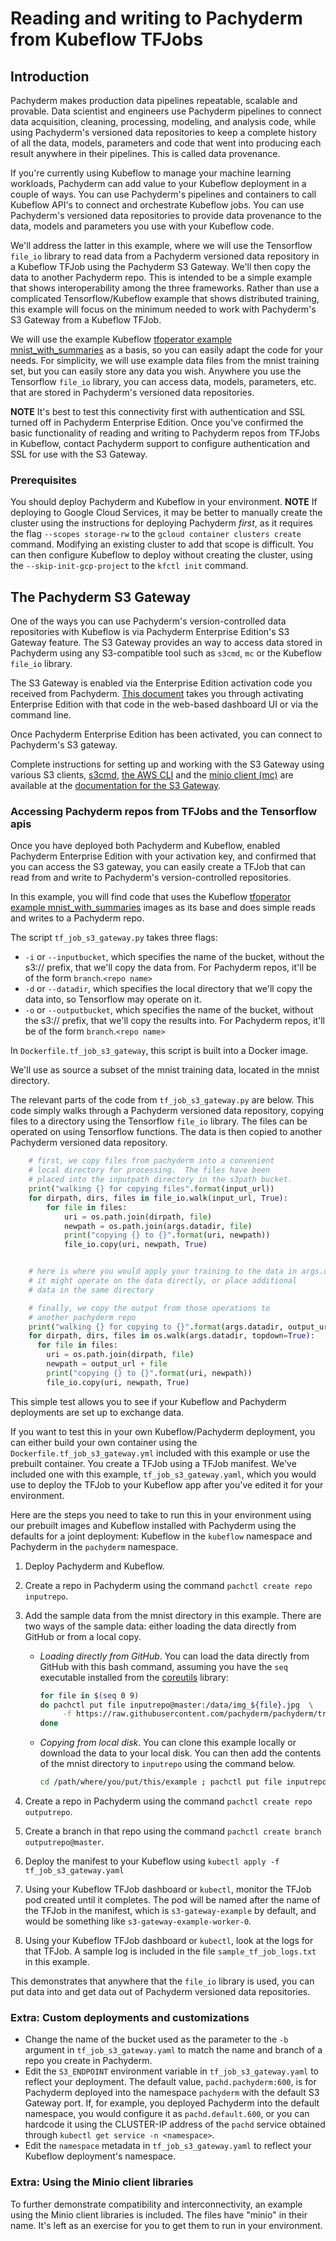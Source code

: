 #  Reading and writing to Pachyderm from Kubeflow TFJobs

## Introduction

Pachyderm makes production data pipelines repeatable, scalable and provable.
Data scientist and engineers use Pachyderm pipelines to connect data acquisition, cleaning, processing, modeling, and analysis code,
while using Pachyderm's versioned data repositories to keep a complete history of all the data, models, parameters and code
that went into producing each result anywhere in their pipelines. 
This is called data provenance.

If you're currently using Kubeflow to manage your machine learning workloads,
Pachyderm can add value to your Kubeflow deployment in a couple of ways.
You can use Pachyderm's pipelines and containers to call Kubeflow API's to connect and orchestrate Kubeflow jobs.
You can use Pachyderm's versioned data repositories to provide data provenance to the data, models and parameters you use with your Kubeflow code.

We'll address the latter in this example,
where we will use the Tensorflow `file_io` library
to read data from a Pachyderm versioned data repository
in a Kubeflow TFJob
using the Pachyderm S3 Gateway.
We'll then copy the data to another Pachyderm repo.
This is intended to be a simple example
that shows interoperability among the three frameworks.
Rather than use a complicated Tensorflow/Kubeflow example that shows distributed training,
this example will focus on the minimum needed to work with Pachyderm's S3 Gateway from a Kubeflow TFJob.

We will use the example Kubeflow [tfoperator example mnist_with_summaries](https://github.com/kubeflow/tf-operator/tree/master/examples/v1beta2/mnist_with_summaries) as a basis, so you can easily adapt the code for your needs.
For simplicity, we will use example data files from the mnist training set,
but you can easily store any data you wish.
Anywhere you use the Tensorflow `file_io` library,
you can access data, models, parameters, etc. that are stored in Pachyderm's versioned data repositories.

**NOTE**
It's best to test this connectivity first with authentication and SSL turned off in Pachyderm Enterprise Edition.
Once you've confirmed the basic functionality of reading and writing to Pachyderm repos from TFJobs in Kubeflow,
contact Pachyderm support to configure authentication and SSL for use with the S3 Gateway.

### Prerequisites

You should deploy Pachyderm and Kubeflow in your environment.
**NOTE**
If deploying to Google Cloud Services, it may be better to manually create the cluster using the instructions for deploying Pachyderm *first*, 
as it requires the flag `--scopes storage-rw` to the `gcloud container clusters create` command.
Modifying an existing cluster to add that scope is difficult. 
You can then configure Kubeflow to deploy without creating the cluster,
using the `--skip-init-gcp-project` to the `kfctl init` command.


## The Pachyderm S3 Gateway

One of the ways you can use Pachyderm's version-controlled data repositories with Kubeflow is via Pachyderm Enterprise Edition's S3 Gateway feature.
The S3 Gateway provides an way to access data stored in Pachyderm using any S3-compatible tool such as `s3cmd`, `mc` or the Kubeflow `file_io` library.

The S3 Gateway is enabled via the Enterprise Edition activation code
you received from Pachyderm.
[This document](https://docs.pachyderm.com/latest/enterprise/deployment/) takes you through activating Enterprise Edition
with that code 
in the web-based dashboard UI or 
via the command line.

Once Pachyderm Enterprise Edition has been activated, 
you can connect to Pachyderm's S3 gateway.

Complete instructions for setting up and working with the S3 Gateway using various S3 clients, 
[s3cmd](https://github.com/s3tools/s3cmd),
[the AWS CLI](https://aws.amazon.com/cli/) and
the [minio client (mc)](https://github.com/minio/mc) are available
at the [documentation for the S3 Gateway](https://docs.pachyderm.com/latest/enterprise/s3gateway/).

### Accessing Pachyderm repos from TFJobs and the Tensorflow apis

Once you have deployed both Pachyderm and Kubeflow,
enabled Pachyderm Enterprise Edition with your activation key,
and confirmed that you can access the S3 gateway,
you can easily create a TFJob
that can read from and write to Pachyderm's version-controlled repositories.

In this example, 
you will find code that uses the Kubeflow [tfoperator example mnist_with_summaries](https://github.com/kubeflow/tf-operator/tree/master/examples/v1beta2/mnist_with_summaries) images as its base and
does simple reads and writes to a Pachyderm repo.

The script `tf_job_s3_gateway.py` takes three flags:
* `-i` or `--inputbucket`, 
  which specifies the name of the bucket, 
  without the s3:// prefix, 
  that we'll copy the data from.
  For Pachyderm repos, 
  it'll be of the form `branch`.`<repo name>`
* `-d` or `--datadir`,
  which specifies the local directory that we'll copy the data into,
  so Tensorflow may operate on it.
* `-o` or `--outputbucket`,
  which specifies the name of the bucket, 
  without the s3:// prefix, 
  that we'll copy the results into. 
  For Pachyderm repos, 
  it'll be of the form `branch`.`<repo name>`

In `Dockerfile.tf_job_s3_gateway`, 
this script is built into a Docker image.

We'll use as source a subset of the mnist training data,
located in the mnist directory.

The relevant parts of the code from  `tf_job_s3_gateway.py` are below.
This code simply walks through a Pachyderm versioned data repository,
copying files to a directory using the Tensorflow `file_io` library.
The files can be operated on using Tensorflow functions.
The data is then copied to another Pachyderm versioned data repository.

```python
    # first, we copy files from pachyderm into a convenient
    # local directory for processing.  The files have been
    # placed into the inputpath directory in the s3path bucket.
    print("walking {} for copying files".format(input_url))
    for dirpath, dirs, files in file_io.walk(input_url, True):
        for file in files:
            uri = os.path.join(dirpath, file)
            newpath = os.path.join(args.datadir, file)
            print("copying {} to {}".format(uri, newpath))
            file_io.copy(uri, newpath, True)


    # here is where you would apply your training to the data in args.datadir
    # it might operate on the data directly, or place additional
    # data in the same directory

    # finally, we copy the output from those operations to
    # another pachyderm repo
    print("walking {} for copying to {}".format(args.datadir, output_url))
    for dirpath, dirs, files in os.walk(args.datadir, topdown=True):   
      for file in files:
        uri = os.path.join(dirpath, file)
        newpath = output_url + file
        print("copying {} to {}".format(uri, newpath))
        file_io.copy(uri, newpath, True)
```
This simple test allows you to see if your Kubeflow and Pachyderm deployments are set up to exchange data.

If you want to test this in your own Kubeflow/Pachyderm deployment, 
you can either build your own container using the `Dockerfile.tf_job_s3_gateway.yml` included with this example or
use the prebuilt container.
You create a TFJob using a TFJob manifest.
We've included one with this example, 
`tf_job_s3_gateway.yaml`, 
which you would use to deploy the TFJob to your Kubeflow app
after you've edited it for your environment.

Here are the steps you need to take to run this in your environment using our prebuilt images and
Kubeflow installed with Pachyderm using the defaults for a joint deployment: 
Kubeflow in the `kubeflow` namespace and Pachyderm in the `pachyderm` namespace.

1. Deploy Pachyderm and Kubeflow.
2. Create a repo in Pachyderm using the command  `pachctl create repo inputrepo`.
3. Add the sample data from the mnist directory in this example. 
   There are two ways of the sample data: 
   either loading the data directly from GitHub or from a local copy.

   * _Loading directly from GitHub_.
     You can load the data directly from GitHub with this bash command,
     assuming you have the `seq` executable installed from the [coreutils](https://www.gnu.org/software/coreutils) library:
     ```sh
     for file in $(seq 0 9)
     do pachctl put file inputrepo@master:/data/img_${file}.jpg  \
          -f https://raw.githubusercontent.com/pachyderm/pachyderm/tree/master/examples/kubeflow/tfjob/mnist/img_${file}.jpg 
     done
     ```
      
   * _Copying from local disk_.
     You can clone this example locally or download the data to your local disk.
     You can then add the contents of the mnist directory to `inputrepo` using the command below.
     ```sh
     cd /path/where/you/put/this/example ; pachctl put file inputrepo@master:/data -r -f mnist/
     ```

4. Create a repo in Pachyderm using the command  `pachctl create repo outputrepo`.
5. Create a branch in that repo using the command `pachctl create branch outputrepo@master`.
6. Deploy the manifest to your Kubeflow using  `kubectl apply -f tf_job_s3_gateway.yaml`
7. Using your Kubeflow TFJob dashboard or `kubectl`, monitor the TFJob pod created until it completes.
   The pod will be named after the name of the TFJob in the manifest,
   which is `s3-gateway-example` by default, 
   and would be something like `s3-gateway-example-worker-0`.
8. Using your Kubeflow TFJob dashboard or `kubectl`, look at the logs for that TFJob.
   A sample log is included in the file `sample_tf_job_logs.txt` in this example.

This demonstrates that anywhere that the `file_io` library is used, 
you can put data into and get data out of Pachyderm versioned data repositories.

### Extra: Custom deployments and customizations
* Change the name of the bucket used as the parameter to the `-b` argument in `tf_job_s3_gateway.yaml`
  to match the name and branch of a repo you create in Pachyderm.
* Edit the `S3_ENDPOINT` environment variable in `tf_job_s3_gateway.yaml` to reflect your deployment.
  The default value,
  `pachd.pachyderm:600`, 
  is for Pachyderm deployed into the namespace `pachyderm` with the default S3 Gateway port.
  If, 
  for example, 
  you deployed Pachyderm into the default namespace,
  you would configure it as `pachd.default.600`, 
  or you can hardcode it using the CLUSTER-IP address of the `pachd` service obtained through `kubectl get service -n <namespace>`.
* Edit the `namespace` metadata  in `tf_job_s3_gateway.yaml` to reflect your Kubeflow deployment's namespace.


### Extra: Using the Minio client libraries

To further demonstrate compatibility and interconnectivity,
an example using the Minio client libraries is included.
The files have "minio" in their name.
It's left as an exercise for you to get them to run in your environment.









